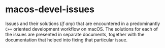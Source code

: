 # macos-devel-issues
Issues and their solutions (*if any*) that are encountered in a predominantly `C++` oriented development workflow on macOS. The solutions for each of the issues are presented in separate documents, together with the documentation that helped into fixing that particular issue.
